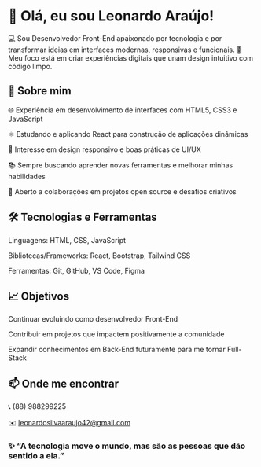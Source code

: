 # 👋 Olá, eu sou Leonardo Araújo!

💻 Sou Desenvolvedor Front-End apaixonado por tecnologia e por transformar ideias em interfaces modernas, responsivas e funcionais.
🎨 Meu foco está em criar experiências digitais que unam design intuitivo com código limpo.

## 🚀 Sobre mim

🌐 Experiência em desenvolvimento de interfaces com HTML5, CSS3 e JavaScript

⚛️ Estudando e aplicando React para construção de aplicações dinâmicas

📱 Interesse em design responsivo e boas práticas de UI/UX

📚 Sempre buscando aprender novas ferramentas e melhorar minhas habilidades

🤝 Aberto a colaborações em projetos open source e desafios criativos

## 🛠️ Tecnologias e Ferramentas

Linguagens: HTML, CSS, JavaScript

Bibliotecas/Frameworks: React, Bootstrap, Tailwind CSS

Ferramentas: Git, GitHub, VS Code, Figma

## 📈 Objetivos

Continuar evoluindo como desenvolvedor Front-End

Contribuir em projetos que impactem positivamente a comunidade

Expandir conhecimentos em Back-End futuramente para me tornar Full-Stack

## 📫 Onde me encontrar

📞 (88) 988299225

✉️ leonardosilvaaraujo42@gmail.com

### ✨ “A tecnologia move o mundo, mas são as pessoas que dão sentido a ela.”


